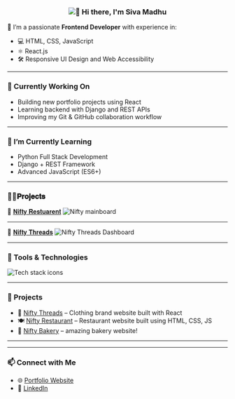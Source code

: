  <h3 align="center">
  <img src="https://readme-typing-svg.demolab.com/?lines=Hi+there,+I'm+Siva+Madhu!;Welcome+to+my+GitHub+profile!&center=true&width=500&height=45&color=FFD700&size=24" alt="👋 Hi there, I'm Siva Madhu" />
</h3>


🎯 I’m a passionate **Frontend Developer** with experience in:
- 💻 HTML, CSS, JavaScript
- ⚛️ React.js
- 🛠️ Responsive UI Design and Web Accessibility

---

### 🔭 Currently Working On
- Building new portfolio projects using React
- Learning backend with Django and REST APIs
- Improving my Git & GitHub collaboration workflow

---

### 🌱 I’m Currently Learning
- Python Full Stack Development
- Django + REST Framework
- Advanced JavaScript (ES6+)

---

  ### 👨‍💻𝐏𝐫𝐨𝐣𝐞𝐜𝐭𝐬
   🌮 [𝐍𝐢𝐟𝐭𝐲 𝐑𝐞𝐬𝐭𝐮𝐚𝐫𝐞𝐧𝐭](https://github.com/sivamadhu810/RESTUARENT-WEBSITE)
![Nifty mainboard](https://i.postimg.cc/d0j0tPfc/neftyrestuarent-jpg.png)

 ---
   👕 [𝐍𝐢𝐟𝐭𝐲 𝐓𝐡𝐫𝐞𝐚𝐝𝐬](https://github.com/sivamadhu810/NIFTY-THREADS-FSHION-WEBSITE)
![Nifty Threads Dashboard](https://i.postimg.cc/MTc1Fm5L/Screenshot-2025-02-10-174403.png)


---

### 🧰 Tools & Technologies
<img src="https://skillicons.dev/icons?i=html,css,js,react,github,git,vscode" alt="Tech stack icons" />

---

### 📌 Projects
- 📱 [Nifty Threads](https://github.com/sivamadhu810/NIFTY-THREADS-FSHION-WEBSITE) – Clothing brand website built with React
- 🍽️ [Nifty Restaurant](https://github.com/sivamadhu810/RESTUARENT-WEBSITE) – Restaurant website built using HTML, CSS, JS
- 🧰 [Nifty Bakery](https://github.com/sivamadhu810/NIFTY-CAKES-BAKERY-WEBSITE) – amazing bakery website!

---


---

### 📫 Connect with Me
- 🌐 [Portfolio Website](https://sivamadhu810.github.io/SIVA-MADHU-PORTFOLIO/)
- 💼 [LinkedIn](https://www.linkedin.com/in/sivamadhu810/)

